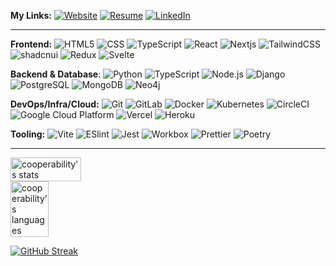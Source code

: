 **My Links:** 
[![Website](https://img.shields.io/website?color=0ab9e6&style=flat-square&up_message=cooperability.com&url=https%3A%2F%2Fcooperability.com)](https://cooperability.com)
[![Resume](https://img.shields.io/badge/-Resume-%234285F4?style=flat-square&logo=googledocs&logoColor=ffffff)](https://drive.google.com/file/d/1-mHF7SH3ym9QI8jKBtpKKzvbJM8L1Ovc/view?usp=sharing)
[![LinkedIn](https://img.shields.io/badge/-LinkedIn-%234285F4?style=flat-square)](https://www.linkedin.com/in/cooper-reed/)

---
**Frontend:**
![HTML5](https://img.shields.io/badge/-HTML5-%23E44D27?style=flat-square&logo=html5&logoColor=ffffff)
![CSS](https://img.shields.io/badge/-CSS-%23663399?style=flat-square&logo=css)
![TypeScript](https://img.shields.io/badge/-TypeScript-007ACC?style=flat-square&logo=typescript&logoColor=ffffff)
![React](https://img.shields.io/badge/-React-000?&logo=React&logoColor=ffffff)
![Nextjs](https://img.shields.io/badge/Next.js-%23000000?logo=nextdotjs)
![TailwindCSS](https://img.shields.io/badge/-TailwindCSS-%231a202c?style=flat-square&logo=tailwind-css&logoColor=ffffff)
![shadcnui](https://img.shields.io/badge/-Shadcn/ui-%23000000?style=flat-square&logo=shadcnui)
![Redux](https://img.shields.io/badge/-Redux-%23764ABC?style=flat-square&logo=redux&logoColor=ffffff)
![Svelte](https://img.shields.io/badge/-Svelte-%23FF3E00?style=flat-square&logo=svelte&logoColor=ffffff)

**Backend & Database**:
![Python](https://img.shields.io/badge/-Python-%233776AB?style=flat-square&logo=python&logoColor=ffffff)
![TypeScript](https://img.shields.io/badge/-TypeScript-007ACC?style=flat-square&logo=typescript&logoColor=ffffff)
![Node.js](https://img.shields.io/badge/-Node.js-%235FA04E?&logo=Node.js&logoColor=ffffff)
![Django](https://img.shields.io/badge/-Django-%23092E20?style=flat-square&logo=django)
![PostgreSQL](https://img.shields.io/badge/-PostgreSQL-%234169E1?&logo=PostgreSQL&logoColor=ffffff)
![MongoDB](https://img.shields.io/badge/-Mongodb-%2347A248?&logo=mongodb&logoColor=ffffff)
![Neo4j](https://img.shields.io/badge/-Neo4j-%234581C3?&logo=neo4j&logoColor=ffffff)

**DevOps/Infra/Cloud:**
![Git](https://img.shields.io/badge/-Git-%23F05032?style=flat-square&logo=git&logoColor=ffffff)
![GitLab](https://img.shields.io/badge/-GitLab-FCA121?style=flat-square&logo=gitlab&logoColor=ffffff)
![Docker](https://img.shields.io/badge/-Docker-%232496ED?style=flat-square&logo=docker&logoColor=ffffff)
![Kubernetes](https://img.shields.io/badge/-Kubernetes-%23326CE5?style=flat-square&logo=kubernetes&logoColor=ffffff)
![CircleCI](https://img.shields.io/badge/-Circleci-%238669AE?style=flat-square&logo=circleci)
![Google Cloud Platform](https://img.shields.io/badge/-GCP-%234285F4?&logo=googlecloud&logoColor=ffffff)
![Vercel](https://img.shields.io/badge/-Vercel-000?&logo=Vercel)
![Heroku](https://img.shields.io/badge/-Heroku-%23430098?style=flat-square)


**Tooling:**
![Vite](https://img.shields.io/badge/-Vite-%23646CFF?style=flat-square&logo=vite&logoColor=ffffff)
![ESlint](https://img.shields.io/badge/-ESLint-%234B32C3?style=flat-square&logo=eslint)
![Jest](https://img.shields.io/badge/-Jest-%23C21325?style=flat-square&logo=jest&logoColor=ffffff)
![Workbox](https://img.shields.io/badge/-Workbox-%2346E3B7?style=flat-square&logo=workbox&logoColor=ffffff)
![Prettier](https://img.shields.io/badge/-Prettier-%23F7B93E?style=flat-square&logo=prettier&logoColor=ffffff)
![Poetry](https://img.shields.io/badge/-Poetry-%2360A5FA?style=flat-square&logo=poetry&logoColor=ffffff)

---
<div style="display: flex; justify-content: space-between; align-items: center;">
  <a href="https://github.com/anuraghazra/github-readme-stats">
    <img src="https://github-readme-stats.vercel.app/api?username=cooperability&show_icons=true&theme=gotham" width="57%" alt="cooperability's stats"/>
    <img src="https://github-readme-stats.vercel.app/api/top-langs?username=cooperability&show_icons=true&theme=gotham&locale=en&layout=compact" width="42%" alt="cooperability's languages" />
  </a>
</div>


[![GitHub Streak](https://streak-stats.demolab.com?user=cooperability&theme=gotham&exclude_days=Sun%2CSat)](https://git.io/streak-stats)

<!-- Skill Icons & Resources used-->

<!-- ![Stars](https://img.shields.io/github/stars/cooperability?style=social)  
![Followers](https://img.shields.io/github/followers/cooperability?style=social) -->

<!-- ![cooperability's github stats](https://github-readme-stats.vercel.app/api?username=cooperability&show_icons=true&theme=gotham) -->

<!-- ![Views](https://img.shields.io/github/views/cooperability?style=social)   -->


<!-- **Frontend:**
[![Frontend](https://skillicons.dev/icons?i=ts,nextjs,css,tailwind,svelte,vercel,vue)](https://skillicons.dev)

**Backend:**
[![Backend](https://skillicons.dev/icons?i=python,postgresql,django,gcp)](https://skillicons.dev)

**DevOps:**
[![DevOps](https://skillicons.dev/icons?i=docker,github,gitlab,heroku,kubernetes,postman)](https://skillicons.dev) -->

<!-- https://simpleicons.org/ -->

<!-- **[Website](https://cooperability.com) // [Resume](https://drive.google.com/file/d/1-mHF7SH3ym9QI8jKBtpKKzvbJM8L1Ovc/view?usp=sharing) // [LinkedIn](https://www.linkedin.com/in/cooperability/)** -->

<!-- Theme Docs for stat cards -->
<!-- https://github.com/anuraghazra/github-readme-stats/blob/master/themes/README.md -->

<!-- https://github.com/DenverCoder1/github-readme-streak-stats/blob/main/docs/themes.md -->